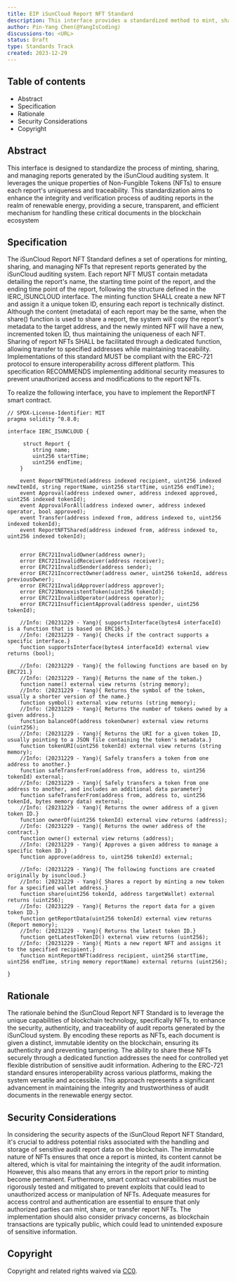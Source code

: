 ```yaml
---
title: EIP iSunCloud Report NFT Standard
description: This interface provides a standardized method to mint, share, and manage reports created by the iSunCloud auditing system, and ensures their uniqueness and traceability in the form of NFTs.
author: Pin-Yang Chen(@YangIsCoding)
discussions-to: <URL>
status: Draft
type: Standards Track
created: 2023-12-29
---
```


## Table of contents

- Abstract
- Specification
- Rationale
- Security Considerations
- Copyright

## Abstract

This interface is designed to standardize the process of minting, sharing, and managing reports generated by the iSunCloud auditing system. It leverages the unique properties of Non-Fungible Tokens (NFTs) to ensure each report's uniqueness and traceability. This standardization aims to enhance the integrity and verification process of auditing reports in the realm of renewable energy, providing a secure, transparent, and efficient mechanism for handling these critical documents in the blockchain ecosystem

## Specification

The iSunCloud Report NFT Standard defines a set of operations for minting, sharing, and managing NFTs that represent reports generated by the iSunCloud auditing system. Each report NFT MUST contain metadata detailing the report's name, the starting time point of the report, and the ending time point of the report, following the structure defined in the IERC_ISUNCLOUD interface. The minting function SHALL create a new NFT and assign it a unique token ID, ensuring each report is technically distinct. Although the content (metadata) of each report may be the same, when the share() function is used to share a report, the system will copy the report's metadata to the target address, and the newly minted NFT will have a new, incremented token ID, thus maintaining the uniqueness of each NFT. Sharing of report NFTs SHALL be facilitated through a dedicated function, allowing transfer to specified addresses while maintaining traceability. Implementations of this standard MUST be compliant with the ERC-721 protocol to ensure interoperability across different platform. This specification RECOMMENDS implementing additional security measures to prevent unauthorized access and modifications to the report NFTs.

To realize the following interface, you have to implement the ReportNFT smart contract.

```solidity
// SPDX-License-Identifier: MIT
pragma solidity ^0.8.0;

interface IERC_ISUNCLOUD {

     struct Report {
        string name;
        uint256 startTime;
        uint256 endTime;
    }

    event ReportNFTMinted(address indexed recipient, uint256 indexed newItemId, string reportName, uint256 startTime, uint256 endTime);
    event Approval(address indexed owner, address indexed approved, uint256 indexed tokenId);
    event ApprovalForAll(address indexed owner, address indexed operator, bool approved);
    event Transfer(address indexed from, address indexed to, uint256 indexed tokenId);
    event ReportNFTShared(address indexed from, address indexed to, uint256 indexed tokenId);


    error ERC721InvalidOwner(address owner);
    error ERC721InvalidReceiver(address receiver);
    error ERC721InvalidSender(address sender);
    error ERC721IncorrectOwner(address owner, uint256 tokenId, address previousOwner);
    error ERC721InvalidApprover(address approver);
    error ERC721NonexistentToken(uint256 tokenId);
    error ERC721InvalidOperator(address operator);
    error ERC721InsufficientApproval(address spender, uint256 tokenId);

    //Info: (20231229 - Yang){ supportsInterface(bytes4 interfaceId) is a function that is based on ERC165.}
    //Info: (20231229 - Yang){ Checks if the contract supports a specific interface.}
    function supportsInterface(bytes4 interfaceId) external view returns (bool);

    //Info: (20231229 - Yang){ the following functions are based on by ERC721.}
    //Info: (20231229 - Yang){ Returns the name of the token.}
    function name() external view returns (string memory);
    //Info: (20231229 - Yang){ Returns the symbol of the token, usually a shorter version of the name.}
    function symbol() external view returns (string memory);
    //Info: (20231229 - Yang){ Returns the number of tokens owned by a given address.}
    function balanceOf(address tokenOwner) external view returns (uint256);
    //Info: (20231229 - Yang){ Returns the URI for a given token ID, usually pointing to a JSON file containing the token's metadata.}
    function tokenURI(uint256 tokenId) external view returns (string memory);
    //Info: (20231229 - Yang){ Safely transfers a token from one address to another.}
    function safeTransferFrom(address from, address to, uint256 tokenId) external;
    //Info: (20231229 - Yang){ Safely transfers a token from one address to another, and includes an additional data parameter}
    function safeTransferFrom(address from, address to, uint256 tokenId, bytes memory data) external;
    //Info: (20231229 - Yang){ Returns the owner address of a given token ID.}
    function ownerOf(uint256 tokenId) external view returns (address);
    //Info: (20231229 - Yang){ Returns the owner address of the contract.}
    function owner() external view returns (address);
    //Info: (20231229 - Yang){ Approves a given address to manage a specific token ID.}
    function approve(address to, uint256 tokenId) external;

    //Info: (20231229 - Yang){ The following functions are created originally by isuncloud.}
    //Info: (20231229 - Yang){ Shares a report by minting a new token for a specified wallet address.}
    function share(uint256 tokenId, address targetWallet) external returns (uint256);
    //Info: (20231229 - Yang){ Returns the report data for a given token ID.}
    function getReportData(uint256 tokenId) external view returns (Report memory);
    //Info: (20231229 - Yang){ Returns the latest token ID.}
    function getLatestTokenID() external view returns (uint256);
    //Info: (20231229 - Yang){ Mints a new report NFT and assigns it to the specified recipient.}
    function mintReportNFT(address recipient, uint256 startTime, uint256 endTime, string memory reportName) external returns (uint256);

}

```

## Rationale

The rationale behind the iSunCloud Report NFT Standard is to leverage the unique capabilities of blockchain technology, specifically NFTs, to enhance the security, authenticity, and traceability of audit reports generated by the iSunCloud system. By encoding these reports as NFTs, each document is given a distinct, immutable identity on the blockchain, ensuring its authenticity and preventing tampering. The ability to share these NFTs securely through a dedicated function addresses the need for controlled yet flexible distribution of sensitive audit information. Adhering to the ERC-721 standard ensures interoperability across various platforms, making the system versatile and accessible. This approach represents a significant advancement in maintaining the integrity and trustworthiness of audit documents in the renewable energy sector.

## Security Considerations

In considering the security aspects of the iSunCloud Report NFT Standard, it's crucial to address potential risks associated with the handling and storage of sensitive audit report data on the blockchain. The immutable nature of NFTs ensures that once a report is minted, its content cannot be altered, which is vital for maintaining the integrity of the audit information. However, this also means that any errors in the report prior to minting become permanent. Furthermore, smart contract vulnerabilities must be rigorously tested and mitigated to prevent exploits that could lead to unauthorized access or manipulation of NFTs. Adequate measures for access control and authentication are essential to ensure that only authorized parties can mint, share, or transfer report NFTs. The implementation should also consider privacy concerns, as blockchain transactions are typically public, which could lead to unintended exposure of sensitive information.

## Copyright

Copyright and related rights waived via [CC0](../LICENSE.md).
